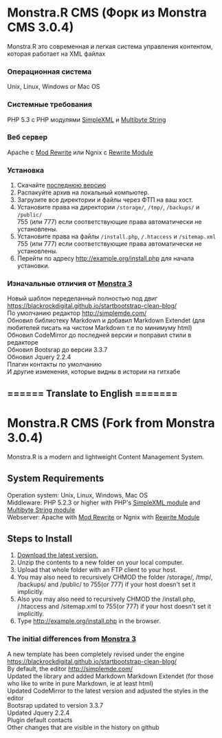 # Monstra.R CMS (Форк из Monstra CMS 3.0.4)
Monstra.R это современная и легкая система управления контентом, которая работает на XML файлах

### Операционная система
Unix, Linux, Windows or Mac OS
### Системные требования
PHP 5.3 с PHP модулями [SimpleXML](http://php.net/simplexml) и [Multibyte String](http://php.net/mbstring)
### Веб сервер
Apache с [Mod Rewrite](http://httpd.apache.org/docs/current/mod/mod_rewrite.html) или Ngnix с [Rewrite Module](http://wiki.nginx.org/HttpRewriteModule)
   
### Установка
1. Скачайте [последнюю версию](https://github.com/ravilrrr/Monstra.R-CMS/releases)
2. Распакуйте архив на локальный компьютер.
3. Загрузите все директории и файлы через ФТП на ваш хост.
4. Установите права на директории `/storage/`, `/tmp/`, `/backups/` и `/public/`<br/>  755 (или 777) если соответствующие права автоматически не установлены.
5. Установите права на файлы `/install.php`, `/.htaccess` и `/sitemap.xml`<br/> 755 (или 777) если соответствующие права автоматически не установлены.
6. Перейти по адресу http://example.org/install.php для начала установки.

### Изначальные отличия от [Monstra 3](http://monstra.org/)
Новый шаблон переделанный полностью под двиг https://blackrockdigital.github.io/startbootstrap-clean-blog/   
По умолчанию редактор http://simplemde.com/   
Обновил библиотеку Markdown и добавил Markdown Extendet (для любителей писать на чистом Markdown т.е по минимуму html)   
Обновил CodeMirror до последней версии и поправил стили в редакторе   
Обновил Bootsrap до версии 3.3.7   
Обновил Jquery 2.2.4   
Плагин контакты по умолчанию   
И другие изменения, которые видны в истории на гитхабе


## ====== Translate to English =======

# Monstra.R CMS (Fork from Monstra 3.0.4)
Monstra.R is a modern and lightweight Content Management System.

## System Requirements
Operation system: Unix, Linux, Windows, Mac OS   
Middleware: PHP 5.2.3 or higher with PHP's [SimpleXML module](http://php.net/simplexml) and [Multibyte String module](http://php.net/mbstring)   
Webserver: Apache with [Mod Rewrite](http://httpd.apache.org/docs/current/mod/mod_rewrite.html) or Ngnix with [Rewrite Module](http://wiki.nginx.org/HttpRewriteModule)   

## Steps to Install
1. [Download the latest version.](https://github.com/ravilrrr/Monstra.R-CMS/releases)
2. Unzip the contents to a new folder on your local computer.
3. Upload that whole folder with an FTP client to your host.
4. You may also need to recursively CHMOD the folder /storage/, /tmp/, /backups/ and /public/ to 755(or 777) if your host doesn't set it implicitly.
5. Also you may also need to recursively CHMOD the /install.php, /.htaccess and /sitemap.xml to 755(or 777) if your host doesn't set it implicitly.
6. Type http://example.org/install.php in the browser.

### The initial differences from [Monstra 3](http://monstra.org/)
A new template has been completely revised under the engine https://blackrockdigital.github.io/startbootstrap-clean-blog/   
By default, the editor http://simplemde.com/   
Updated the library and added Markdown Markdown Extendet (for those who like to write in pure Markdown, ie at least html)   
Updated CodeMirror to the latest version and adjusted the styles in the editor   
Bootsrap updated to version 3.3.7   
Updated Jquery 2.2.4   
Plugin default contacts   
Other changes that are visible in the history on github   

